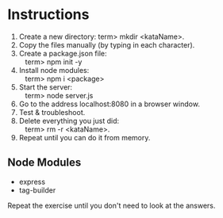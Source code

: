 # Instructions
1. Create a new directory: term> mkdir \<kataName\>. 
2. Copy the files manually (by typing in each character).
3. Create a package.json file:<br /> 
&nbsp;&nbsp; term> npm init -y
4. Install node modules:<br /> 
&nbsp;&nbsp; term> npm i \<package\> 
5. Start the server:<br /> 
&nbsp;&nbsp; term> node server.js
6. Go to the address localhost:8080 in a browser window. 
7. Test & troubleshoot.
8. Delete everything you just did:<br /> 
&nbsp;&nbsp; term> rm -r \<kataName\>.
9. Repeat until you can do it from memory.

## Node Modules  
- express
- tag-builder


Repeat the exercise until you don't need to look at the answers.    